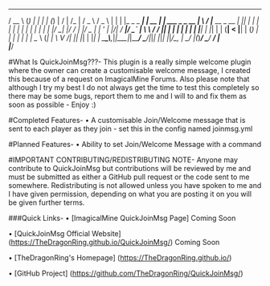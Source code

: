    ____        _      _        _       _       __  __                  __   ___   ___  
  / __ \      (_)    | |      | |     (_)     |  \/  |                /_ | / _ \ / _ \ 
 | |  | |_   _ _  ___| | __   | | ___  _ _ __ | \  / |___  __ _  __   _| || | | | | | |
 | |  | | | | | |/ __| |/ /   | |/ _ \| | '_ \| |\/| / __|/ _` | \ \ / / || | | | | | |
 | |__| | |_| | | (__|   < |__| | (_) | | | | | |  | \__ \ (_| |  \ V /| || |_| | |_| |
  \___\_\\__,_|_|\___|_|\_\____/ \___/|_|_| |_|_|  |_|___/\__, |   \_/ |_(_)___/ \___/ 
                                                           __/ |                       
                                                          |___/                                                                                       

#What Is QuickJoinMsg???-
This plugin is a really simple welcome plugin where the owner can create a customisable welcome message, I created this because of a request on ImagicalMine Forums. Also please note that although I try my best I do not always get the time to test this completely so there may be some bugs, report them to me and I will to and fix them as soon as possible - Enjoy :)

#Completed Features-
   • A customisable Join/Welcome message that is sent to each player as they join - set this in the config named joinmsg.yml

#Planned Features-
   • Ability to set Join/Welcome Message with a command

#IMPORTANT CONTRIBUTING/REDISTRIBUTING NOTE-
Anyone may contribute to QuickJoinMsg but contributions will be reviewed by me and must be submitted as either a GitHub pull request or the code sent to me somewhere. Redistributing is not allowed unless you have spoken to me and I have given permission, depending on what you are posting it on you will be given further terms.

###Quick Links-
   • [ImagicalMine QuickJoinMsg Page] Coming Soon

   • [QuickJoinMsg Official Website] (https://TheDragonRing.github.io/QuickJoinMsg/) Coming Soon

   • [TheDragonRing's Homepage] (https://TheDragonRing.github.io/)

   • [GitHub Project] (https://github.com/TheDragonRing/QuickJoinMsg/)
